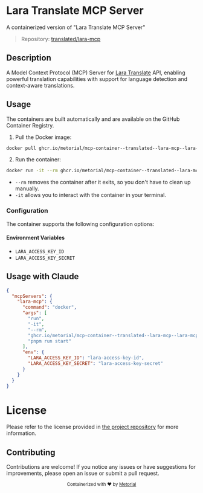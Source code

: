 
# Lara Translate MCP Server

A containerized version of "Lara Translate MCP Server"

> Repository: [translated/lara-mcp](https://github.com/translated/lara-mcp)

## Description

A Model Context Protocol (MCP) Server for [Lara Translate](https://laratranslate.com/translate) API, enabling powerful translation capabilities with support for language detection and context-aware translations.


## Usage

The containers are built automatically and are available on the GitHub Container Registry.

1. Pull the Docker image:

```bash
docker pull ghcr.io/metorial/mcp-container--translated--lara-mcp--lara-mcp
```

2. Run the container:

```bash
docker run -it --rm ghcr.io/metorial/mcp-container--translated--lara-mcp--lara-mcp 
```

- `--rm` removes the container after it exits, so you don't have to clean up manually.
- `-it` allows you to interact with the container in your terminal.


### Configuration

The container supports the following configuration options:




#### Environment Variables

- `LARA_ACCESS_KEY_ID`
- `LARA_ACCESS_KEY_SECRET`




## Usage with Claude

```json
{
  "mcpServers": {
    "lara-mcp": {
      "command": "docker",
      "args": [
        "run",
        "-it",
        "--rm",
        "ghcr.io/metorial/mcp-container--translated--lara-mcp--lara-mcp",
        "pnpm run start"
      ],
      "env": {
        "LARA_ACCESS_KEY_ID": "lara-access-key-id",
        "LARA_ACCESS_KEY_SECRET": "lara-access-key-secret"
      }
    }
  }
}
```

# License

Please refer to the license provided in [the project repository](https://github.com/translated/lara-mcp) for more information.

## Contributing

Contributions are welcome! If you notice any issues or have suggestions for improvements, please open an issue or submit a pull request.

<div align="center">
  <sub>Containerized with ❤️ by <a href="https://metorial.com">Metorial</a></sub>
</div>
  